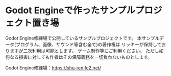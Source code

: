 # Godot Engineで作ったサンプルプロジェクト置き場

Godot Engine修練場で公開しているサンプルプロジェクトです。
本サンプルデータ(プログラム、画像、サウンド等含む全て)の著作権は
リッキーが保持しておりますが二次利用は可能とします。
ゲーム制作等にご利用ください。
ただし如何なる損害に対しても作者はその保障義務を一切負わないものとします。

Godot Engine修練場：https://shu-ren.fc2.net/
